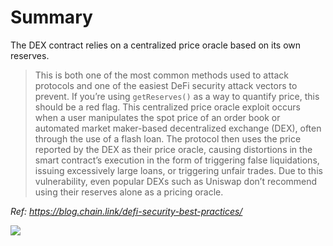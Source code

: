 # Summary

The DEX contract relies on a centralized price oracle based on its own reserves. 

> This is both one of the most common methods used to attack protocols and one of the easiest DeFi security attack vectors to prevent. If you’re using `getReserves()` as a way to quantify price, this should be a red flag. This centralized price oracle exploit occurs when a user manipulates the spot price of an order book or automated market maker-based decentralized exchange (DEX), often through the use of a flash loan. The protocol then uses the price reported by the DEX as their price oracle, causing distortions in the smart contract’s execution in the form of triggering false liquidations, issuing excessively large loans, or triggering unfair trades. Due to this vulnerability, even popular DEXs such as Uniswap don’t recommend using their reserves alone as a pricing oracle.  

*Ref: https://blog.chain.link/defi-security-best-practices/*

![](https://user-images.githubusercontent.com/19994887/161902944-7f06e721-08fe-4e55-a005-620a3e31be0f.png)

